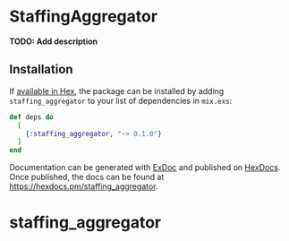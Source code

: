# StaffingAggregator

**TODO: Add description**

## Installation

If [available in Hex](https://hex.pm/docs/publish), the package can be installed
by adding `staffing_aggregator` to your list of dependencies in `mix.exs`:

```elixir
def deps do
  [
    {:staffing_aggregator, "~> 0.1.0"}
  ]
end
```

Documentation can be generated with [ExDoc](https://github.com/elixir-lang/ex_doc)
and published on [HexDocs](https://hexdocs.pm). Once published, the docs can
be found at <https://hexdocs.pm/staffing_aggregator>.

# staffing_aggregator
